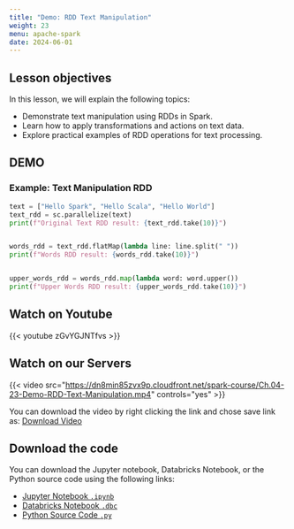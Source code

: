 ```yaml
---
title: "Demo: RDD Text Manipulation"
weight: 23
menu: apache-spark
date: 2024-06-01
---
```


## Lesson objectives

In this lesson, we will explain the following topics:
- Demonstrate text manipulation using RDDs in Spark.
- Learn how to apply transformations and actions on text data.
- Explore practical examples of RDD operations for text processing.

## DEMO

### Example: Text Manipulation RDD

```python
text = ["Hello Spark", "Hello Scala", "Hello World"]
text_rdd = sc.parallelize(text)
print(f"Original Text RDD result: {text_rdd.take(10)}")

```

```python

words_rdd = text_rdd.flatMap(lambda line: line.split(" "))
print(f"Words RDD result: {words_rdd.take(10)}")

```

```python

upper_words_rdd = words_rdd.map(lambda word: word.upper())
print(f"Upper Words RDD result: {upper_words_rdd.take(10)}")

```

## Watch on Youtube

{{< youtube zGvYGJNTfvs >}}

## Watch on our Servers

{{< video src="https://dn8min85zvx9p.cloudfront.net/spark-course/Ch.04-23-Demo-RDD-Text-Manipulation.mp4" controls="yes" >}}

You can download the video by right clicking the link and chose save link as: [Download Video](https://dn8min85zvx9p.cloudfront.net/spark-course/Ch.04-23-Demo-RDD-Text-Manipulation.mp4)


## Download the code

You can download the Jupyter notebook, Databricks Notebook, or the Python source code using the following links:

- [Jupyter Notebook `.ipynb`](https://dn8min85zvx9p.cloudfront.net/spark-course/Code/23-spark-text-manipulation/23-spark-text-manipulation.ipynb)
- [Databricks Notebook `.dbc`](https://dn8min85zvx9p.cloudfront.net/spark-course/Code/23-spark-text-manipulation/23-spark-text-manipulation.dbc)
- [Python Source Code `.py`](https://dn8min85zvx9p.cloudfront.net/spark-course/Code/23-spark-text-manipulation/23-spark-text-manipulation.py)
